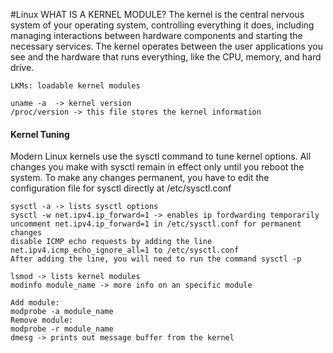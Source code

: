 #Linux 
WHAT IS A KERNEL MODULE? 
The kernel is the central nervous system of your operating system, controlling everything it does, including managing interactions between hardware components and starting the necessary services. The kernel operates between the user applications you see and the hardware that runs everything, like the CPU, memory, and hard drive.

	LKMs: loadable kernel modules

	uname -a  -> kernel version
	/proc/version -> this file stores the kernel information

#### Kernel Tuning
Modern Linux kernels use the sysctl command to tune kernel options. All changes you make with sysctl remain in effect only until you reboot the system. To make any changes permanent, you have to edit the configuration file for sysctl directly at /etc/sysctl.conf

	sysctl -a -> lists sysctl options
	sysctl -w net.ipv4.ip_forward=1 -> enables ip fordwarding temporarily
	uncomment net.ipv4.ip_forward=1 in /etc/sysctl.conf for permanent changes
	disable ICMP echo requests by adding the line net.ipv4.icmp_echo_ignore_all=1 to /etc/sysctl.conf
	After adding the line, you will need to run the command sysctl -p

	lsmod -> lists kernel modules
	modinfo module_name -> more info on an specific module

	Add module:
	modprobe -a module_name
	Remove module:
	modprobe -r module_name
	dmesg -> prints out message buffer from the kernel